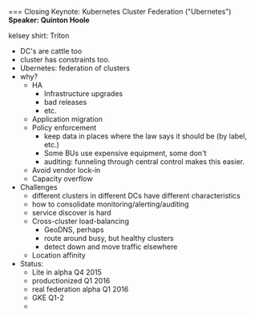 === Closing Keynote: Kubernetes Cluster Federation ("Ubernetes")
**Speaker: Quinton Hoole**

kelsey shirt: Triton

* DC's are cattle too
* cluster has constraints too.
* Ubernetes: federation of clusters
* why?
    * HA
        * Infrastructure upgrades
        * bad releases
        * etc.
    * Application migration
    * Policy enforcement
        * keep data in places where the law says it should be (by label, etc.)
        * Some BUs use expensive equipment, some don't
        * auditing: funneling through central control makes this easier.
    * Avoid vendor lock-in
    * Capacity overflow
* Challenges
    * different clusters in different DCs have different characteristics
    * how to consolidate monitoring/alerting/auditing
    * service discover is hard
    * Cross-cluster load-balancing
        * GeoDNS, perhaps
        * route around busy, but healthy clusters
        * detect down and move traffic elsewhere
    * Location affinity
* Status:
    * Lite in alpha Q4 2015
    * productionized Q1 2016
    * real federation alpha Q1 2016
    * GKE Q1-2
    *
